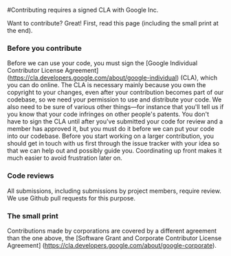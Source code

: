 #Contributing requires a signed CLA with Google Inc.

Want to contribute? Great! First, read this page (including the small print at the end).

### Before you contribute
Before we can use your code, you must sign the
[Google Individual Contributor License Agreement]
(https://cla.developers.google.com/about/google-individual)
(CLA), which you can do online. The CLA is necessary mainly because you own the
copyright to your changes, even after your contribution becomes part of our
codebase, so we need your permission to use and distribute your code. We also
need to be sure of various other things—for instance that you'll tell us if you
know that your code infringes on other people's patents. You don't have to sign
the CLA until after you've submitted your code for review and a member has
approved it, but you must do it before we can put your code into our codebase.
Before you start working on a larger contribution, you should get in touch with
us first through the issue tracker with your idea so that we can help out and
possibly guide you. Coordinating up front makes it much easier to avoid
frustration later on.

### Code reviews
All submissions, including submissions by project members, require review. We
use Github pull requests for this purpose.

### The small print
Contributions made by corporations are covered by a different agreement than
the one above, the
[Software Grant and Corporate Contributor License Agreement]
(https://cla.developers.google.com/about/google-corporate).
